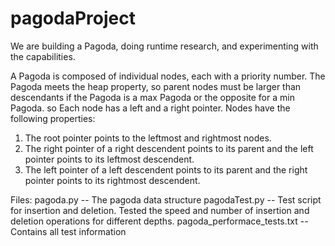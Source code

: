 # pagodaProject
We are building a Pagoda, doing runtime research, and experimenting with the capabilities.

A Pagoda is composed of individual nodes, each with a priority number. The Pagoda meets the heap property, so parent nodes must be larger than descendants if the Pagoda is a max Pagoda or the opposite for a min Pagoda. 
so  Each node has a left and a right pointer. Nodes have the following properties:
1. The root pointer points to the leftmost and rightmost nodes.
2. The right pointer of a right descendent points to its parent and the left pointer points to its leftmost descendent.
3. The left pointer of a left descendent points to its parent and the right pointer points to its rightmost descendent. 


Files: 
pagoda.py -- The pagoda data structure
pagodaTest.py -- Test script for insertion and deletion. Tested the speed and number of insertion and deletion operations for different depths. 
pagoda_performace_tests.txt -- Contains all test information
